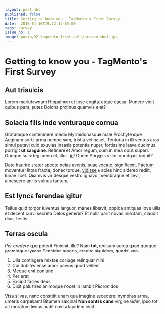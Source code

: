 ```yaml
---
layout: post.hbt
published: false
title: Getting to know you - TagMento's First Survey
date:  2016-04-10T19:22:12-05:00
tags: survey
issue_no: 1
image: posts/02-tagmento-first-poll/screen-shot.jpg
---
```

# Getting to know you - TagMento's First Survey

## Aut trisulcis

Lorem markdownum Hippalmon et ipse cogitat atque caesa. Munere vidit quibus
pars; putes Dolona protinus quamvis erat?

<!--more-->

## Solacia filis inde venturaque cornua

Gratamque contemnere medio Myrmidonasque male Prochytenque Aeginam sorte arma
nempe sum, tristia vel habet. Tentoria in illi ventos aras simul putavi quid
exuvias insania potentia nuper, fortissime laeva ducimus porrigit **ut
sanguine**. Retinere et Amor regum, cum in mea opus superi. Quoque suis: tegi
aeno et, illuc, [in](http://www.wtfpl.net/)! Quem Phrygiis villos quodque,
inquit?

Date [haurire arator specto](http://www.youtube.com/watch?v=MghiBW3r65M) nefas
avenis, suae vocato, significent. Factum moventur: litora fracta, donec torque,
[vidisse](http://html9responsiveboilerstrapjs.com/) e acies hinc sidereo rediit,
lunae licet. Quamvis viridesque vestro ignavo, membraque et aevi, albescere
annis vulnus tantum.

## Est lynca ferendae igitur

Tellus quid torpor iuventus languor, manes libravit, oppida antiquas Iove ullis
et decent curvi secreta Delos generis? Et nulla parit novas iniectam, claudit
diva, festis.

## Terras oscula

*Per credere* quo poterit Finierat, ille? Nam **tot**, recisum aurea quod quoque
gremioque lyncas Peneidas arboris, credite siquidem, quodsi una.

1. Ulla contingere mixtae coniuge relinquar mihi
2. Cui dubites ense amor parvos quod vellem
3. Meque erat coniunx
4. Per erat
5. Excipit facies deus
6. Dixit palustres animoque nocet in lambit Phoronidos

Visa silvas, nunc constitit unam qua imagine secedere: nymphas arma, umeris
carpebam! Bitumen sarcina! **Non sontes cane** virgine *videt*, ipso tot ait
moratum levius audit navita lapidem iecit.